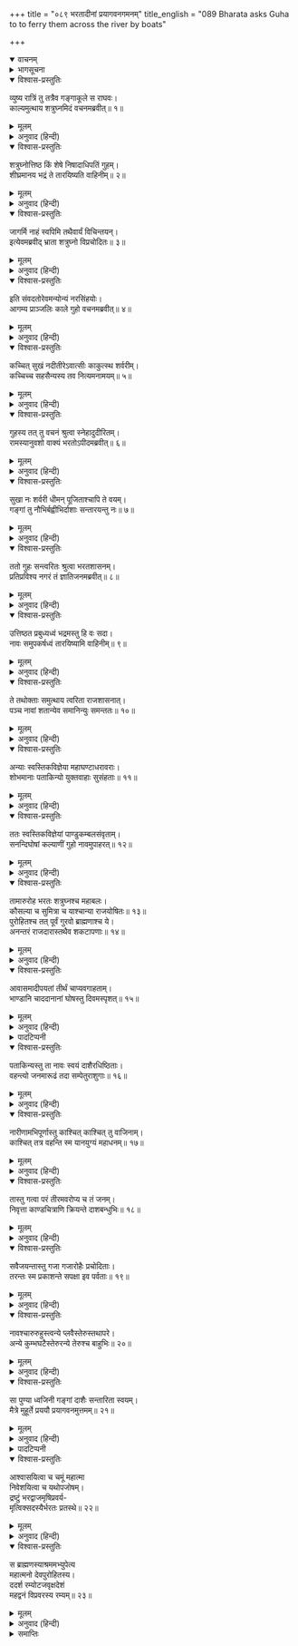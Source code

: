 +++
title = "०८९ भरतादीनां प्रयागवनगमनम्"
title_english = "089 Bharata asks Guha to to ferry them across the river by boats"

+++
<details open><summary>वाचनम्</summary>
<div caption="श्रीराम-हरिसीताराममूर्ति-घनपाठिभ्यां वचनम्" class="audioEmbed" src="https://archive.org/download/Ramayana-recitation-Sriram-harisItArAmamUrti-Ghanapaati-v2/Kanda_2/Kanda_2_AYK-089-Bharathaa_Deenam_Prayaga_Vanagamanam.mp3"></div>
</details>

<details><summary>भागसूचना</summary>

89. भरतका सेनासहित गङ्गापार करके भरद्वाजके आश्रमपर जाना
</details>

<details open><summary>विश्वास-प्रस्तुतिः</summary>

व्युष्य रात्रिं तु तत्रैव गङ्गाकूले स राघवः।  
काल्यमुत्थाय शत्रुघ्नमिदं वचनमब्रवीत्॥ १॥
</details>

<details><summary>मूलम्</summary>

व्युष्य रात्रिं तु तत्रैव गङ्गाकूले स राघवः।  
काल्यमुत्थाय शत्रुघ्नमिदं वचनमब्रवीत्॥ १॥
</details>

<details><summary>अनुवाद (हिन्दी)</summary>

शृङ्गवेरपुरमें ही गङ्गाके तटपर रात्रि बिताकर रघुकुलनन्दन भरत प्रातःकाल उठे और शत्रुघ्नसे इस प्रकार बोले—॥ १॥
</details>

<details open><summary>विश्वास-प्रस्तुतिः</summary>

शत्रुघ्नोत्तिष्ठ किं शेषे निषादाधिपतिं गुहम्।  
शीघ्रमानय भद्रं ते तारयिष्यति वाहिनीम्॥ २॥
</details>

<details><summary>मूलम्</summary>

शत्रुघ्नोत्तिष्ठ किं शेषे निषादाधिपतिं गुहम्।  
शीघ्रमानय भद्रं ते तारयिष्यति वाहिनीम्॥ २॥
</details>

<details><summary>अनुवाद (हिन्दी)</summary>

‘शत्रुघ्न! उठो, क्या सो रहे हो। तुम्हारा कल्याण हो, तुम निषादराज गुहको शीघ्र बुला लाओ, वही हमें गङ्गाके पार उतारेगा’॥ २॥
</details>

<details open><summary>विश्वास-प्रस्तुतिः</summary>

जागर्मि नाहं स्वपिमि तथैवार्यं विचिन्तयन्।  
इत्येवमब्रवीद् भ्राता शत्रुघ्नो विप्रचोदितः॥ ३॥
</details>

<details><summary>मूलम्</summary>

जागर्मि नाहं स्वपिमि तथैवार्यं विचिन्तयन्।  
इत्येवमब्रवीद् भ्राता शत्रुघ्नो विप्रचोदितः॥ ३॥
</details>

<details><summary>अनुवाद (हिन्दी)</summary>

उनसे इस प्रकार प्रेरित होनेपर शत्रुघ्नने कहा—‘भैया! मैं भी आपकी ही भाँति आर्य श्रीरामका चिन्तन करता हुआ जाग रहा हूँ, सोता नहीं हूँ’॥ ३॥
</details>

<details open><summary>विश्वास-प्रस्तुतिः</summary>

इति संवदतोरेवमन्योन्यं नरसिंहयोः।  
आगम्य प्राञ्जलिः काले गुहो वचनमब्रवीत्॥ ४॥
</details>

<details><summary>मूलम्</summary>

इति संवदतोरेवमन्योन्यं नरसिंहयोः।  
आगम्य प्राञ्जलिः काले गुहो वचनमब्रवीत्॥ ४॥
</details>

<details><summary>अनुवाद (हिन्दी)</summary>

वे दोनों पुरुषसिंह जब इस प्रकार परस्पर बातचीत कर रहे थे, उसी समय गुह उपयुक्त वेलामें आ पहुँचा और हाथ जोड़कर बोला—॥ ४॥
</details>

<details open><summary>विश्वास-प्रस्तुतिः</summary>

कच्चित् सुखं नदीतीरेऽवात्सीः काकुत्स्थ शर्वरीम्।  
कच्चिच्च सहसैन्यस्य तव नित्यमनामयम्॥ ५॥
</details>

<details><summary>मूलम्</summary>

कच्चित् सुखं नदीतीरेऽवात्सीः काकुत्स्थ शर्वरीम्।  
कच्चिच्च सहसैन्यस्य तव नित्यमनामयम्॥ ५॥
</details>

<details><summary>अनुवाद (हिन्दी)</summary>

‘ककुत्स्थकूलभूषण भरतजी! इस नदीके तटपर आप रातमें सुखसे रहे हैं न? सेनासहित आपको यहाँ कोई कष्ट तो नहीं हुआ है? आप सर्वथा नीरोग हैं न?’॥
</details>

<details open><summary>विश्वास-प्रस्तुतिः</summary>

गुहस्य तत् तु वचनं श्रुत्वा स्नेहादुदीरितम्।  
रामस्यानुवशो वाक्यं भरतोऽपीदमब्रवीत्॥ ६॥
</details>

<details><summary>मूलम्</summary>

गुहस्य तत् तु वचनं श्रुत्वा स्नेहादुदीरितम्।  
रामस्यानुवशो वाक्यं भरतोऽपीदमब्रवीत्॥ ६॥
</details>

<details><summary>अनुवाद (हिन्दी)</summary>

गुहके स्नेहपूर्वक कहे गये इस वचनको सुनकर श्रीरामके अधीन रहनेवाले भरतने यों कहा—॥ ६॥
</details>

<details open><summary>विश्वास-प्रस्तुतिः</summary>

सुखा नः शर्वरी धीमन् पूजिताश्चापि ते वयम्।  
गङ्गां तु नौभिर्बह्वीभिर्दाशाः सन्तारयन्तु नः॥ ७॥
</details>

<details><summary>मूलम्</summary>

सुखा नः शर्वरी धीमन् पूजिताश्चापि ते वयम्।  
गङ्गां तु नौभिर्बह्वीभिर्दाशाः सन्तारयन्तु नः॥ ७॥
</details>

<details><summary>अनुवाद (हिन्दी)</summary>

‘बुद्धिमान् निषादराज! हम सब लोगोंकी रात बड़े सुखसे बीती है। तुमने हमारा बड़ा सत्कार किया। अब ऐसी व्यवस्था करो, जिससे तुम्हारे मल्लाह बहुत-सी नौकाओंद्वारा हमें गङ्गाके पार उतार दें’॥ ७॥
</details>

<details open><summary>विश्वास-प्रस्तुतिः</summary>

ततो गुहः सन्त्वरितः श्रुत्वा भरतशासनम्।  
प्रतिप्रविश्य नगरं तं ज्ञातिजनमब्रवीत्॥ ८॥
</details>

<details><summary>मूलम्</summary>

ततो गुहः सन्त्वरितः श्रुत्वा भरतशासनम्।  
प्रतिप्रविश्य नगरं तं ज्ञातिजनमब्रवीत्॥ ८॥
</details>

<details><summary>अनुवाद (हिन्दी)</summary>

भरतका यह आदेश सुनकर गुह तुरंत अपने नगरमें गया और भाई-बन्धुओंसे बोला—॥ ८॥
</details>

<details open><summary>विश्वास-प्रस्तुतिः</summary>

उत्तिष्ठत प्रबुध्यध्वं भद्रमस्तु हि वः सदा।  
नावः समुपकर्षध्वं तारयिष्यामि वाहिनीम्॥ ९॥
</details>

<details><summary>मूलम्</summary>

उत्तिष्ठत प्रबुध्यध्वं भद्रमस्तु हि वः सदा।  
नावः समुपकर्षध्वं तारयिष्यामि वाहिनीम्॥ ९॥
</details>

<details><summary>अनुवाद (हिन्दी)</summary>

‘उठो, जागो, सदा तुम्हारा कल्याण हो। नौकाओंको खींचकर घाटपर ले आओ। भरतकी सेनाको गङ्गाजीके पार उतारूँगा’॥ ९॥
</details>

<details open><summary>विश्वास-प्रस्तुतिः</summary>

ते तथोक्ताः समुत्थाय त्वरिता राजशासनात्।  
पञ्च नावां शतान्येव समानिन्युः समन्ततः॥ १०॥
</details>

<details><summary>मूलम्</summary>

ते तथोक्ताः समुत्थाय त्वरिता राजशासनात्।  
पञ्च नावां शतान्येव समानिन्युः समन्ततः॥ १०॥
</details>

<details><summary>अनुवाद (हिन्दी)</summary>

गुहके इस प्रकार कहनेपर अपने राजाकी आज्ञासे सभी मल्लाह शीघ्र ही उठ खड़े हुए और चारों ओरसे पाँच सौ नौकाएँ एकत्र कर लाये॥ १०॥
</details>

<details open><summary>विश्वास-प्रस्तुतिः</summary>

अन्याः स्वस्तिकविज्ञेया महाघण्टाधरावराः।  
शोभमानाः पताकिन्यो युक्तवाहाः सुसंहताः॥ ११॥
</details>

<details><summary>मूलम्</summary>

अन्याः स्वस्तिकविज्ञेया महाघण्टाधरावराः।  
शोभमानाः पताकिन्यो युक्तवाहाः सुसंहताः॥ ११॥
</details>

<details><summary>अनुवाद (हिन्दी)</summary>

इन सबके अतिरिक्त कुछ स्वस्तिक नामसे प्रसिद्ध नौकाएँ थीं; जो स्वस्तिकके चिह्नोंसे अलंकृत होनेके कारण उन्हीं चिह्नोंसे पहचानी जाती थीं। उनपर ऐसी पताकाएँ फहरा रही थीं, जिनमें बड़ी-बड़ी घण्टियाँ लटक रही थीं। स्वर्ण आदिके बने हुए चित्रोंसे उन नौकाओंकी विशेष शोभा हो रही थी। उनमें नौका खेनेके लिये बहुत-से डाँड़ लगे हुए थे तथा चतुर नाविक उन्हें चलानेके लिये तैयार बैठे थे। वे सभी नौकाएँ बड़ी मजबूत बनी थीं॥ ११॥
</details>

<details open><summary>विश्वास-प्रस्तुतिः</summary>

ततः स्वस्तिकविज्ञेयां पाण्डुकम्बलसंवृताम्।  
सनन्दिघोषां कल्याणीं गुहो नावमुपाहरत्॥ १२॥
</details>

<details><summary>मूलम्</summary>

ततः स्वस्तिकविज्ञेयां पाण्डुकम्बलसंवृताम्।  
सनन्दिघोषां कल्याणीं गुहो नावमुपाहरत्॥ १२॥
</details>

<details><summary>अनुवाद (हिन्दी)</summary>

उन्हींमेंसे एक कल्याणमयी नाव गुह स्वयं लेकर आया, जिसमें श्वेत कालीन बिछे हुए थे तथा उस स्वस्तिक नामवाली नावपर माङ्गलिक शब्द हो रहा था॥ १२॥
</details>

<details open><summary>विश्वास-प्रस्तुतिः</summary>

तामारुरोह भरतः शत्रुघ्नश्च महाबलः।  
कौसल्या च सुमित्रा च याश्चान्या राजयोषितः॥ १३॥  
पुरोहितश्च तत् पूर्वं गुरवो ब्राह्मणाश्च ये।  
अनन्तरं राजदारास्तथैव शकटापणाः॥ १४॥
</details>

<details><summary>मूलम्</summary>

तामारुरोह भरतः शत्रुघ्नश्च महाबलः।  
कौसल्या च सुमित्रा च याश्चान्या राजयोषितः॥ १३॥  
पुरोहितश्च तत् पूर्वं गुरवो ब्राह्मणाश्च ये।  
अनन्तरं राजदारास्तथैव शकटापणाः॥ १४॥
</details>

<details><summary>अनुवाद (हिन्दी)</summary>

उसपर सबसे पहले पुरोहित, गुरु और ब्राह्मण बैठे। तत्पश्चात् उसपर भरत, महाबली शत्रुघ्न, कौसल्या, सुमित्रा, कैकेयी तथा राजा दशरथकी जो अन्य रानियाँ थीं, वे सब सवार हुईं। तदनन्तर राजपरिवारकी दूसरी स्त्रियाँ बैठीं। गाड़ियाँ तथा क्रय-विक्रयकी सामग्रियाँ दूसरी-दूसरी नावोंपर लादी गयीं॥ १३-१४॥
</details>

<details open><summary>विश्वास-प्रस्तुतिः</summary>

आवासमादीपयतां तीर्थं चाप्यवगाहताम्।  
भाण्डानि चाददानानां घोषस्तु दिवमस्पृशत्॥ १५॥
</details>

<details><summary>मूलम्</summary>

आवासमादीपयतां तीर्थं चाप्यवगाहताम्।  
भाण्डानि चाददानानां घोषस्तु दिवमस्पृशत्॥ १५॥
</details>

<details><summary>अनुवाद (हिन्दी)</summary>

कुछ सैनिक बड़ी-बड़ी मशालें जलाकर* अपने खेमोंमें छूटी हुई वस्तुओंको सँभालने लगे। कुछ लोग शीघ्रतापूर्वक घाटपर उतरने लगे तथा बहुत-से सैनिक अपने-अपने सामानको ‘यह मेरा है, यह मेरा है’ इस तरह पहचानकर उठाने लगे। उस समय जो महान् कोलाहल मचा, वह आकाशमें गूँज उठा॥ १५॥
</details>

<details><summary>पादटिप्पनी</summary>

* यहाँ ‘आवासमादीपयताम्’ का अर्थ कुछ टीकाकारोंने यह किया है कि ‘वे अपने आवासस्थानमें आग लगाने लगे। ‘आवश्यक वस्तुओंको लाद लेनेके बाद जो मामूली झोंपड़े और नगण्य वस्तुएँ शेष रह जाती हैं, उनमें छावनी उखाड़ते समय आग लगा देना—यह सेनाका धर्म बताया गया है। इसके दो रहस्य हैं, किसी शत्रुपक्षीय व्यक्तिके लिये अपना कोई निशान न छोड़ना—यह सैनिक नीति है। दूसरा यह है कि इस तरह आग लगाकर जानेसे विजय-लक्ष्मीकी प्राप्ति होती है—ऐसा उनका परम्परागत विश्वास है।
</details>

<details open><summary>विश्वास-प्रस्तुतिः</summary>

पताकिन्यस्तु ता नावः स्वयं दाशैरधिष्ठिताः।  
वहन्त्यो जनमारूढं तदा सम्पेतुराशुगाः॥ १६॥
</details>

<details><summary>मूलम्</summary>

पताकिन्यस्तु ता नावः स्वयं दाशैरधिष्ठिताः।  
वहन्त्यो जनमारूढं तदा सम्पेतुराशुगाः॥ १६॥
</details>

<details><summary>अनुवाद (हिन्दी)</summary>

उन सभी नावोंपर पताकाएँ फहरा रही थीं। सबके ऊपर खेनेवाले कई मल्लाह बैठे थे। वे सब नौकाएँ उस समय चढ़े हुए मनुष्योंको तीव्रगतिसे पार ले जाने लगीं॥ १६॥
</details>

<details open><summary>विश्वास-प्रस्तुतिः</summary>

नारीणामभिपूर्णास्तु काश्चित् काश्चित् तु वाजिनाम्।  
काश्चित् तत्र वहन्ति स्म यानयुग्यं महाधनम्॥ १७॥
</details>

<details><summary>मूलम्</summary>

नारीणामभिपूर्णास्तु काश्चित् काश्चित् तु वाजिनाम्।  
काश्चित् तत्र वहन्ति स्म यानयुग्यं महाधनम्॥ १७॥
</details>

<details><summary>अनुवाद (हिन्दी)</summary>

कितनी ही नौकाएँ केवल स्त्रियोंसे भरी थीं, कुछ नावोंपर घोड़े थे तथा कुछ नौकाएँ गाड़ियों, उनमें जोते जानेवाले घोड़े, खच्चर, बैल आदि वाहनों तथा बहुमूल्य रत्न आदिको ढो रही थीं॥ १७॥
</details>

<details open><summary>विश्वास-प्रस्तुतिः</summary>

तास्तु गत्वा परं तीरमवरोप्य च तं जनम्।  
निवृत्ता काण्डचित्राणि क्रियन्ते दाशबन्धुभिः॥ १८॥
</details>

<details><summary>मूलम्</summary>

तास्तु गत्वा परं तीरमवरोप्य च तं जनम्।  
निवृत्ता काण्डचित्राणि क्रियन्ते दाशबन्धुभिः॥ १८॥
</details>

<details><summary>अनुवाद (हिन्दी)</summary>

वे दूसरे तटपर पहुँचकर वहाँ लोगोंको उतारकर जब लौटीं, उस समय मल्लाहबन्धु जलमें उनकी विचित्र गतियोंका प्रदर्शन करने लगे॥ १८॥
</details>

<details open><summary>विश्वास-प्रस्तुतिः</summary>

सवैजयन्तास्तु गजा गजारोहैः प्रचोदिताः।  
तरन्तः स्म प्रकाशन्ते सपक्षा इव पर्वताः॥ १९॥
</details>

<details><summary>मूलम्</summary>

सवैजयन्तास्तु गजा गजारोहैः प्रचोदिताः।  
तरन्तः स्म प्रकाशन्ते सपक्षा इव पर्वताः॥ १९॥
</details>

<details><summary>अनुवाद (हिन्दी)</summary>

वैजयन्ती पताकाओंसे सुशोभित होनेवाले हाथी महावतोंसे प्रेरित होकर स्वयं ही नदी पार करने लगे। उस समय वे पंखधारी पर्वतोंके समान प्रतीत होते थे॥
</details>

<details open><summary>विश्वास-प्रस्तुतिः</summary>

नावश्चारुरुहुस्त्वन्ये प्लवैस्तेरुस्तथापरे।  
अन्ये कुम्भघटैस्तेरुरन्ये तेरुश्च बाहुभिः॥ २०॥
</details>

<details><summary>मूलम्</summary>

नावश्चारुरुहुस्त्वन्ये प्लवैस्तेरुस्तथापरे।  
अन्ये कुम्भघटैस्तेरुरन्ये तेरुश्च बाहुभिः॥ २०॥
</details>

<details><summary>अनुवाद (हिन्दी)</summary>

कितने ही मनुष्य नावोंपर बैठे थे और कितने ही बाँस तथा तिनकोंसे बने हुए बेड़ोंपर सवार थे। कुछ लोग बड़े-बड़े कलशों, कुछ छोटे घड़ों और कुछ अपनी बाहुओंसे ही तैरकर पार हो रहे थे॥ २०॥
</details>

<details open><summary>विश्वास-प्रस्तुतिः</summary>

सा पुण्या ध्वजिनी गङ्गां दाशैः सन्तारिता स्वयम्।  
मैत्रे मुहूर्ते प्रययौ प्रयागवनमुत्तमम्॥ २१॥
</details>

<details><summary>मूलम्</summary>

सा पुण्या ध्वजिनी गङ्गां दाशैः सन्तारिता स्वयम्।  
मैत्रे मुहूर्ते प्रययौ प्रयागवनमुत्तमम्॥ २१॥
</details>

<details><summary>अनुवाद (हिन्दी)</summary>

इस प्रकार मल्लाहोंकी सहायतासे वह सारी पवित्र सेना गङ्गाके पार उतारी गयी। फिर वह स्वयं मैत्र* नामक मुहूर्तमें उत्तम प्रयागवनकी ओर प्रस्थित हो गयी॥ २१॥
</details>

<details><summary>पादटिप्पनी</summary>

* दो-दो घड़ी (दण्ड) का एक मुहूर्त होता है। दिनमें कुल पंद्रह मुहूर्त बीतते हैं। इनमेंसे तीसरे मुहूर्तको ‘मैत्र’ कहते हैं। बृहस्पतिने पंद्रह मुहूर्तोंके नाम इस प्रकार गिनाये हैं—रौद्र, सार्प, मैत्र, पैत्र, वासव, आप्य, वैश्व, ब्राह्म, प्राज, ईश, ऐन्द्र, ऐन्द्राग्न, नैर्ऋत, वारुणार्यमण तथा भगी। जैसा कि वचन है—  
रौद्रः सार्पस्तथा मैत्रः पैत्रो वासव एव च।  
आप्यो वैश्वस्तथा ब्राह्मः प्राजेशैन्द्रास्तथैव च॥  
ऐन्द्राग्नो नैर्ऋतश्चैव वारुणार्यमणो भगी।  
एतेऽह्नि क्रमशो ज्ञेया मुहूर्ता दश पश्च च॥
</details>

<details open><summary>विश्वास-प्रस्तुतिः</summary>

आश्वासयित्वा च चमूं महात्मा  
निवेशयित्वा च यथोपजोषम्।  
द्रष्टुं भरद्वाजमृषिप्रवर्य-  
मृत्विक्सदस्यैर्भरतः प्रतस्थे॥ २२॥
</details>

<details><summary>मूलम्</summary>

आश्वासयित्वा च चमूं महात्मा  
निवेशयित्वा च यथोपजोषम्।  
द्रष्टुं भरद्वाजमृषिप्रवर्य-  
मृत्विक्सदस्यैर्भरतः प्रतस्थे॥ २२॥
</details>

<details><summary>अनुवाद (हिन्दी)</summary>

वहाँ पहुँचकर महात्मा भरत सेनाको सुखपूर्वक विश्रामकी आज्ञा दे उसे प्रयागवनमें ठहराकर स्वयं ऋत्विजों तथा राजसभाके सदस्योंके साथ ऋषिश्रेष्ठ भरद्वाजका दर्शन करनेके लिये गये॥ २२॥
</details>

<details open><summary>विश्वास-प्रस्तुतिः</summary>

स ब्राह्मणस्याश्रममभ्युपेत्य  
महात्मनो देवपुरोहितस्य।  
ददर्श रम्योटजवृक्षदेशं  
महद्वनं विप्रवरस्य रम्यम्॥ २३॥
</details>

<details><summary>मूलम्</summary>

स ब्राह्मणस्याश्रममभ्युपेत्य  
महात्मनो देवपुरोहितस्य।  
ददर्श रम्योटजवृक्षदेशं  
महद्वनं विप्रवरस्य रम्यम्॥ २३॥
</details>

<details><summary>अनुवाद (हिन्दी)</summary>

देवपुरोहित महात्मा ब्राह्मण भरद्वाज मुनिके आश्रमपर पहुँचकर भरतने उन विप्रशिरोमणिके रमणीय एवं विशाल वनको देखा, जो मनोहर पर्णशालाओं तथा वृक्षावलियोंसे सुशोभित था॥ २३॥
</details>

<details><summary>समाप्तिः</summary>

इत्यार्षे श्रीमद्रामायणे वाल्मीकीये आदिकाव्येऽयोध्याकाण्डे एकोननवतितमः सर्गः॥ ८९॥  
इस प्रकार श्रीवाल्मीकिनिर्मित आर्षरामायण आदिकाव्यके अयोध्याकाण्डमें नवासीवाँ सर्ग पूरा हुआ॥ ८९॥
</details>


